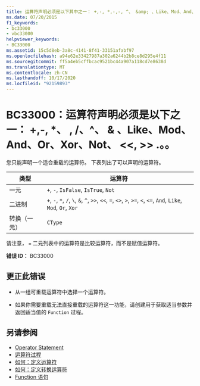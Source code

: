 ```yaml
---
title: 运算符声明必须是以下其中之一： +,-, *,-,-, ^、 &amp; 、Like、Mod、And、Or、Xor、Not、 <<、 >>、=、 <>、<、<=、>、>=、CType、IsTrue、IsFalse
ms.date: 07/20/2015
f1_keywords:
- bc33000
- vbc33000
helpviewer_keywords:
- BC33000
ms.assetid: 15c5d8eb-3a8c-4141-8f41-33151afabf97
ms.openlocfilehash: a94e62e33427987a302a6244b2b8ce8d295e4f11
ms.sourcegitcommit: ff5a4eb5cffbcac9521bc44a907a118cd7e8638d
ms.translationtype: MT
ms.contentlocale: zh-CN
ms.lasthandoff: 10/17/2020
ms.locfileid: "92159893"
---
```

# <a name="bc33000-operator-declaration-must-be-one-of----amp-like-mod-and-or-xor-not--"></a>BC33000：运算符声明必须是以下之一： +,-, *、 \, /、^、 &amp; 、Like、Mod、And、Or、Xor、Not、 \<\<, >> .。。

您只能声明一个适合重载的运算符。 下表列出了可以声明的运算符。

|类型|运算符|
|----------|---------------|
|一元|`+`, `-`, `IsFalse`, `IsTrue`, `Not`|
|二进制|`+`, `-`, `*`, `/`, `\`, `&`, `^`, `>>`, `<<`, `=`, `<>`, `>`, `>=`, `<`, `<=`, `And`, `Like`, `Mod`, `Or`, `Xor`|
|转换（一元）|`CType`|

 请注意， `=` 二元列表中的运算符是比较运算符，而不是赋值运算符。

 **错误 ID：** BC33000

## <a name="to-correct-this-error"></a>更正此错误

- 从一组可重载运算符中选择一个运算符。

- 如果你需要重载无法直接重载的运算符这一功能，请创建用于获取适当参数并返回适当值的 `Function` 过程。

## <a name="see-also"></a>另请参阅

- [Operator Statement](../statements/operator-statement.md)
- [运算符过程](../../programming-guide/language-features/procedures/operator-procedures.md)
- [如何：定义运算符](../../programming-guide/language-features/procedures/how-to-define-an-operator.md)
- [如何：定义转换运算符](../../programming-guide/language-features/procedures/how-to-define-a-conversion-operator.md)
- [Function 语句](../statements/function-statement.md)
